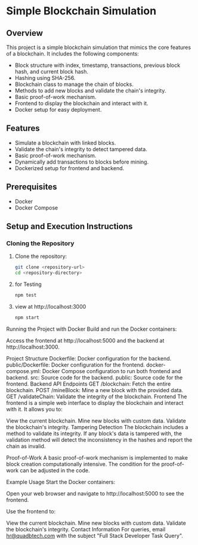 # Simple Blockchain Simulation

## Overview

This project is a simple blockchain simulation that mimics the core features of a blockchain. It includes the following components:
- Block structure with index, timestamp, transactions, previous block hash, and current block hash.
- Hashing using SHA-256.
- Blockchain class to manage the chain of blocks.
- Methods to add new blocks and validate the chain's integrity.
- Basic proof-of-work mechanism.
- Frontend to display the blockchain and interact with it.
- Docker setup for easy deployment.

## Features

- Simulate a blockchain with linked blocks.
- Validate the chain's integrity to detect tampered data.
- Basic proof-of-work mechanism.
- Dynamically add transactions to blocks before mining.
- Dockerized setup for frontend and backend.

## Prerequisites

- Docker
- Docker Compose

## Setup and Execution Instructions

### Cloning the Repository
1. Clone the repository:
   ```sh
   git clone <repository-url>
   cd <repository-directory>

2. for Testing
   ```sh
   npm test
3. view at http://localhost:3000
   ```sh
   npm start
   
Running the Project with Docker
Build and run the Docker containers:

Access the frontend at http://localhost:5000 and the backend at http://localhost:3000.

Project Structure
Dockerfile: Docker configuration for the backend.
public/Dockerfile: Docker configuration for the frontend.
docker-compose.yml: Docker Compose configuration to run both frontend and backend.
src: Source code for the backend.
public: Source code for the frontend.
Backend API Endpoints
GET /blockchain: Fetch the entire blockchain.
POST /mineBlock: Mine a new block with the provided data.
GET /validateChain: Validate the integrity of the blockchain.
Frontend
The frontend is a simple web interface to display the blockchain and interact with it. It allows you to:

View the current blockchain.
Mine new blocks with custom data.
Validate the blockchain's integrity.
Tampering Detection
The blockchain includes a method to validate its integrity. If any block's data is tampered with, the validation method will detect the inconsistency in the hashes and report the chain as invalid.

Proof-of-Work
A basic proof-of-work mechanism is implemented to make block creation computationally intensive. The condition for the proof-of-work can be adjusted in the code.

Example Usage
Start the Docker containers:

Open your web browser and navigate to http://localhost:5000 to see the frontend.

Use the frontend to:

View the current blockchain.
Mine new blocks with custom data.
Validate the blockchain's integrity.
Contact Information
For queries, email hr@quadbtech.com with the subject "Full Stack Developer Task Query".

